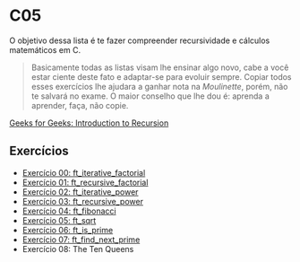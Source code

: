 # C05

O objetivo dessa lista é te fazer compreender recursividade e cálculos matemáticos em C.

> Basicamente todas as listas visam lhe ensinar algo novo, cabe a você estar ciente deste fato e adaptar-se para evoluir sempre. Copiar todos esses exercícios lhe ajudara a ganhar nota na _Moulinette_, porém, não te salvará no exame. O maior conselho que lhe dou é: aprenda a aprender, faça, não copie.

[Geeks for Geeks: Introduction to Recursion](https://www.geeksforgeeks.org/introduction-to-recursion-data-structure-and-algorithm-tutorials/)

## Exercícios

- [Exercício 00: ft_iterative_factorial](./ex00/)
- [Exercício 01: ft_recursive_factorial](./ex01/)
- [Exercício 02: ft_iterative_power](./ex02/)
- [Exercício 03: ft_recursive_power](./ex03/)
- [Exercício 04: ft_fibonacci](./ex04/)
- [Exercício 05: ft_sqrt](./ex05/)
- [Exercício 06: ft_is_prime](./ex06/)
- [Exercício 07: ft_find_next_prime](./ex07/)
- Exercício 08: The Ten Queens

